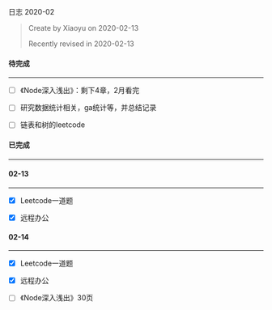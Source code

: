日志 2020-02

> Create by Xiaoyu on 2020-02-13
>
> Recently revised in 2020-02-13





#### 待完成

------

- [ ] 《Node深入浅出》：剩下4章，2月看完
- [ ] 研究数据统计相关，ga统计等，并总结记录
- [ ] 链表和树的leetcode


#### 已完成

------



#### 02-13

------

- [x] Leetcode一道题
- [x] 远程办公



#### 02-14

------

- [x] Leetcode一道题
- [x] 远程办公
- [ ] 《Node深入浅出》30页

